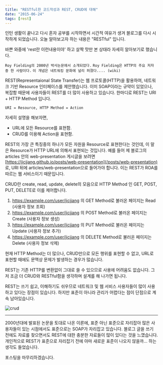 ```yaml
---
title: "RESTful한 코드작성과 REST, CRUD에 대해"
date: "2015-06-24"
tags: [rest]
---
```


인턴 생활이 끝나고 다시 혼자 공부를 시작하면서 시간적 여유가 생겨 블로그를 다시 시작하게 되었습니다.
오늘 알아보고자 하는 내용은 "RESTful" 입니다.

바쁜 와중에 'rest란 이런내용이야' 하고 살짝 맛만 본 상태라 자세히 알아보기로 했습니다.

`Roy Fielding의 2000년 박사논문에서 소개되었다.`
`Roy Fielding은 HTTP의 주요 저자 중 한 사람이다.`
`이 개념은 네트워킹 문화에 널리 퍼졌다.... (wiki)`

REST(Representaional State Transfer)는 웹 프로토콜(HTTP)을 활용하여, 네트워크 기반 Resource 인터페이스를 제안했습니다. 이미 SOAP이라는 규약이 있었으나,
복잡함 때문에 사용자들이 REST를 더 많이 사용하고 있습니다. 한마디로 REST는 URI + HTTP Method 입니다.

`URI = Resource, HTTP Method = Action`

자세히 설명을 해보자면,

- URL에 모든 Resource를 표현함.
- CRUD를 이용해 Action을 표현함.

REST의 가장 큰 특징중의 하나가 모든 자원을 Resource로 표현한다는 것인데, 이 말은 Resource가 HTTP URL에 의해서 표현되는 것입니다. 예를 들어 제 블로그의
articles 안의 web-presentation 게시글을 보려면 [https://jicjjang.github.io/posts/web-presentation](/posts/web-presentation) 로,
URI 뒤에 articles/web-presentation으로 들어가야 합니다. 이는 REST가 ROA를 따르는 웹 서비스이기 때문입니다.

CRUD란 create, read, update, delete의 모음으로 HTTP Method 인 GET, POST, PUT, DELETE로 이를 제어합니다.

1. https://example.com/user/jicjjang 의 GET Method로 불러온 페이지는 Read (사용자 정보 조회)
2. https://example.com/user/jicjjang 의 POST Method로 불러온 페이지는 Create (사용자 정보 생성)
3. https://example.com/user/jicjjang 의 PUT Method로 불러온 페이지는 Update (사용자 정보 추가)
4. https://example.com/user/jicjjang 의 DELETE Method로 불러온 페이지는 Delete (사용자 정보 삭제)

현재 HTTP Method는 더 많으나, CRUD만으로 모든 행위를 표현할 수 없고, URL로 표현할 때에도 문맥상 문제가 발생하는 경우가 많습니다.

REST는 기존 HTTP를 변환없이 그대로 쓸 수 있으므로 사용에 어려움도 없습니다. 그저 조금 더 CRUD와 RESTful함을 생각하며 설계를 해 나가면 됩니다.

REST는 쓰기 쉽고, 이해하기도 쉬우므로 네트워크 및 웹 서비스 사용자들이 많이 사용하고 있다는 장점이 있습니다. 하지만 표준이 아니라 관리가 어렵다는 점이 단점으로 계속 남아있습니다.

![crud](./crud.jpg)

---

2000년대에 발표된 논문을 토대로 나온 이론에, 표준 아닌 표준으로 자리잡아 많은 사용자들이 있는 시점에서도 표준으로는 SOAP가 자리잡고 있습니다.
블로그 글을 쓰기 전에도 자료를 찾으면서도 REST에 대한 충분한 자료들이 많이 있다는 것을 느꼈습니다.
개인적으로 REST가 표준으로 자리잡기 전에 아마 새로운 표준이 나오지 않을까... 하는 생각도 들었습니다.

포스팅을 마무리하겠습니다.

